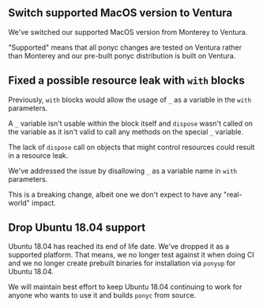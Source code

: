 ## Switch supported MacOS version to Ventura

We've switched our supported MacOS version from Monterey to Ventura.

"Supported" means that all ponyc changes are tested on Ventura rather than Monterey and our pre-built ponyc distribution is built on Ventura.

## Fixed a possible resource leak with `with` blocks

Previously, `with` blocks would allow the usage of `_` as a variable in the `with` parameters.

A `_` variable isn't usable within the block itself and `dispose` wasn't called on the variable as it isn't valid to call any methods on the special `_` variable.

The lack of `dispose` call on objects that might control resources could result in a resource leak.

We've addressed the issue by disallowing `_` as a variable name in `with` parameters.

This is a breaking change, albeit one we don't expect to have any "real-world" impact.

## Drop Ubuntu 18.04 support

Ubuntu 18.04 has reached its end of life date. We've dropped it as a supported platform. That means, we no longer test against it when doing CI and we no longer create prebuilt binaries for installation via `ponyup` for Ubuntu 18.04.

We will maintain best effort to keep Ubuntu 18.04 continuing to work for anyone who wants to use it and builds `ponyc` from source.

